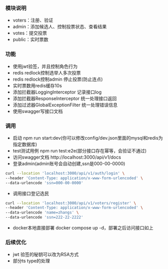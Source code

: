 ### 模块说明
* voters：注册、验证
* admin：添加候选人、控制投票状态、查看结果
* votes：提交投票
* public：实时票数

### 功能
* 使用jwt验签，并且控制角色行为
* redis redlock控制选举人多次投票
* redis redlock控制admin 停止投票(防止连点)
* 实时票数用redis缓存10s
* 添加拦截器LoggingInterceptor 记录接口log
* 添加拦截器ResponseInterceptor 统一处理接口返回
* 添加过滤器GlobalExceptionFilter 统一处理错误信息
* 使用swagger写接口文档

### 调用
* 启动 npm run start:dev(你可以修改config/dev.json里面的mysql和redis为指定数据库)
* test测试用例 npm run test:e2e(部分接口存在幂等，会验证不通过)
* 访问swagger文档  http://localhost:3000/api/v1/docs
* 登录admin(admin账号会自动创建,ssn是000-00-0000)
```bash
curl --location 'localhost:3000/api/v1/auth/login' \
--header 'Content-Type: application/x-www-form-urlencoded' \
--data-urlencode 'ssn=000-00-0000'
```
* 调用接口登记选民
```bash
curl --location 'localhost:3000/api/v1/voters/register' \
--header 'Content-Type: application/x-www-form-urlencoded' \
--data-urlencode 'name=zhangs' \
--data-urlencode 'ssn=222-22-2222'
```
* docker本地直接部署 docker compose up -d，部署之后访问接口如上

### 后续优化
* jwt 验签的秘钥可以改为RSA方式
* 部分ts type的处理
